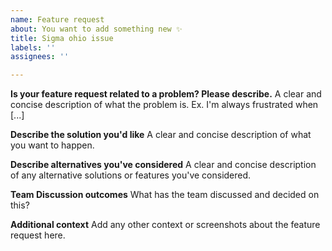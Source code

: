 ```yaml
---
name: Feature request
about: You want to add something new ✨
title: Sigma ohio issue
labels: ''
assignees: ''

---
```


**Is your feature request related to a problem? Please describe.**
A clear and concise description of what the problem is. Ex. I'm always frustrated when [...]

**Describe the solution you'd like**
A clear and concise description of what you want to happen.

**Describe alternatives you've considered**
A clear and concise description of any alternative solutions or features you've considered.

**Team Discussion outcomes**
What has the team discussed and decided on this?

**Additional context**
Add any other context or screenshots about the feature request here.
